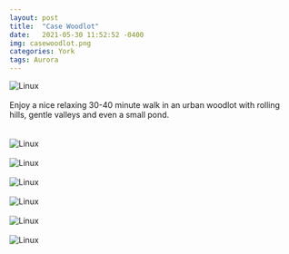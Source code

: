 ```yaml
---
layout: post
title:  "Case Woodlot"
date:   2021-05-30 11:52:52 -0400
img: casewoodlot.png
categories: York
tags: Aurora
---
```


![Linux]({{site.baseurl}}/images/casewoodlot.png)
<br>
<br>
Enjoy a nice relaxing 30-40 minute walk in an urban woodlot with rolling hills, gentle valleys and even a small pond.  
<br>
<br>
![Linux]({{site.baseurl}}/images/casewoodlot1.jpg)
<br>
<br>
![Linux]({{site.baseurl}}/images/casewoodlot2.jpg)
<br>
<br>
![Linux]({{site.baseurl}}/images/casewoodlot3.jpg)
<br>
<br>
![Linux]({{site.baseurl}}/images/casewoodlot4.jpg)
<br>
<br>
![Linux]({{site.baseurl}}/images/casewoodlot5.jpg)
<br>
<br>
![Linux]({{site.baseurl}}/images/casewoodlot6.jpg)
<br>
<br>
